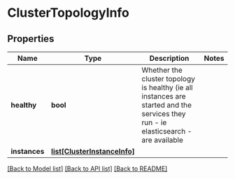 # ClusterTopologyInfo

## Properties
Name | Type | Description | Notes
------------ | ------------- | ------------- | -------------
**healthy** | **bool** | Whether the cluster topology is healthy (ie all instances are started and the services they run - ie elasticsearch - are available | 
**instances** | [**list[ClusterInstanceInfo]**](ClusterInstanceInfo.md) |  | 

[[Back to Model list]](../README.md#documentation-for-models) [[Back to API list]](../README.md#documentation-for-api-endpoints) [[Back to README]](../README.md)


